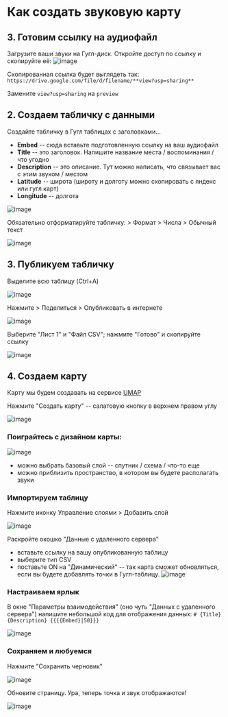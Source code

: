 # Как создать звуковую карту
## 3. Готовим ссылку на аудиофайл
Загрузите ваши звуки на Гугл-диск. Откройте доступ по ссылку и скопируйте её:
![image](https://github.com/user-attachments/assets/5fb7febf-e1e6-4412-b2ea-da78406b821b)

Скопированная ссылка будет выглядеть так: 
`https://drive.google.com/file/d/filename/**view?usp=sharing**`

Замените `view?usp=sharing` на `preview`

## 2. Создаем табличку с данными 
Создайте табличку в Гугл таблицах с заголовками...
* **Embed** -- сюда вставьте подготовленную ссылку на ваш аудиофайл
* **Title** -- это заголовок. Напишите название места / воспоминания / что угодно
* **Description** -- это описание. Тут можно написать, что связывает вас с этим звуком / местом
* **Latitude** -- широта (широту и долготу можно скопировать с яндекс или гугл карт)
* **Longitude** -- долгота
  
![image](https://github.com/user-attachments/assets/13d7a93c-8e43-4dbe-86de-1ae389cd4390)

Обязательно отформатируйте табличку: > Формат > Числа > Обычный текст

![image](https://github.com/user-attachments/assets/4d1e81f2-8ba0-4e7b-9a26-3c2a2dfaae28)

## 3. Публикуем табличку
Выделите всю таблицу (Ctrl+A)

![image](https://github.com/user-attachments/assets/2330c567-976b-450c-8237-1e3cc2c58686)

Нажмите > Поделиться > Опубликовать в интернете

![image](https://github.com/user-attachments/assets/71b8c4d3-0f5b-4bed-a938-c537f07d0bef)

Выберите "Лист 1" и "Файл CSV"; нажмите "Готово" и скопируйте ссылку 

![image](https://github.com/user-attachments/assets/b5c7566d-19fc-44ec-99a3-414af9681a2d)

## 4. Создаем карту
Карту мы будем создавать на сервисе [UMAP](https://umap.openstreetmap.fr/ru/)

Нажмите "Создать карту" -- салатовую кнопку в верхнем правом углу

![image](https://github.com/user-attachments/assets/7fe8a5c5-5b00-4804-9596-0bfa9e0ca9ea)

### Поиграйтесь с дизайном карты: 

![image](https://github.com/user-attachments/assets/372a668e-ee52-45dc-b4b4-3ea0a33216bb)
* можно выбрать базовый слой -- спутник / схема / что-то еще
* можно приблизить пространство, в котором вы будете располагать звуки

### Импортируем таблицу 
Нажмите иконку Управление слоями > Добавить слой 

![image](https://github.com/user-attachments/assets/341b9077-54a7-4925-9237-912a975e35fd)

Раскройте окошко "Данные с удаленного сервера"
* вставьте ссылку на вашу опубликованную таблицу
* выберите тип CSV
* поставьте ON на "Динамический" -- так карта сможет обновляться, если вы будете добавлять точки в Гугл-таблицу. 
![image](https://github.com/user-attachments/assets/24eb5013-1623-4314-8e62-fc3bb57b9393)

### Настраиваем ярлык
В окне "Параметры взаимодействия" (оно чуть "Данных с удаленного сервера") напишите небольшой код для отображения данных: 
`# {Title}
{Description}
{{{{Embed}|50}}}`

![image](https://github.com/user-attachments/assets/a7d8bbd9-4242-4c3b-b737-cc669879964f)


### Сохраняем и любуемся
Нажмите "Сохранить черновик" 

![image](https://github.com/user-attachments/assets/254974a2-227b-4b26-b4a8-276edc36f5b0)

Обновите страницу. Ура, теперь точка и звук отображаются! 

![image](https://github.com/user-attachments/assets/89097ba8-6b59-40c0-94e1-7c0746849181)

